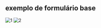 ## exemplo de formulário base


![1](https://user-images.githubusercontent.com/63211449/112753541-40d95b00-8fae-11eb-9d18-1a45e6530023.png)
![2](https://user-images.githubusercontent.com/63211449/112753542-4171f180-8fae-11eb-8da5-b6dec398dc03.png)
